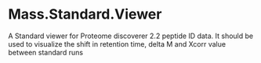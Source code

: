 # Mass.Standard.Viewer
A Standard viewer for Proteome discoverer 2.2 peptide ID data. It should be used to visualize the shift in retention time, delta M and Xcorr value between standard runs
